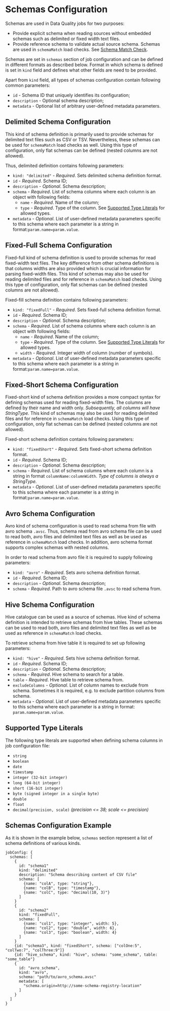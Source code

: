 # Schemas Configuration

Schemas are used in Data Quality jobs for two purposes:

* Provide explicit schema when reading sources without embedded schemas such as delimited or fixed width text files.
* Provide reference schema to validate actual source schema. Schemas are used in `schemaMatch` load checks.
  See [Schema Match Check](05-LoadChecks.md#schema-match-check).

Schemas are set in `schemas` section of job configuration and can be defined in different formats as described below.
Format in which schema is defined is set in `kind` field and defines what other fields are need to be provided.

Apart from `kind` field, all types of schemas configuration contain following common parameters:

* `id` - Schema ID that uniquely identifies its configuration;
* `description` - Optional schema description;
* `metadata` - Optional list of arbitrary user-defined metadata parameters.

## Delimited Schema Configuration

This kind of schema definition is primarily used to provide schemas for delimited text files such as CSV or TSV.
Nevertheless, these schemas can be used for `schemaMatch` load checks as well. Using this type of configuration, 
only flat schemas can be defined (nested columns are not allowed).

Thus, delimited definition contains following parameters:

* `kind: "delimited"` - *Required*. Sets delimited schema definition format.
* `id` - *Required*. Schema ID;
* `description` - *Optional*. Schema description;
* `schema` - *Required*. List of schema columns where each column is an object with following fields:
    * `name` - *Required*. Name of the column;
    * `type` - *Required*. Type of the column. See [Supported Type Literals](#supported-type-literals) for allowed types.
* `metadata` - *Optional*. List of user-defined metadata parameters specific to this schema where each parameter
  is a string in format:`param.name=param.value`.

## Fixed-Full Schema Configuration

Fixed-full kind of schema definition is used to provide schemas for read fixed-width text files. The key difference from
other schema definitions is that columns widths are also provided which is crucial information for parsing fixed-width
files. This kind of schemas may also be used for reading delimited files and for reference in `schemaMatch` load checks.
Using this type of configuration, only flat schemas can be defined (nested columns are not allowed).

Fixed-fill schema definition contains following parameters:

* `kind: "fixedFull"` - *Required*. Sets fixed-full schema definition format.
* `id` - *Required*. Schema ID;
* `description` - *Optional*. Schema description;
* `schema` - *Required*. List of schema columns where each column is an object with following fields:
    * `name` - *Required*. Name of the column;
    * `type` - *Required*. Type of the column. See [Supported Type Literals](#supported-type-literals) for allowed types.
    * `width` - *Required*. Integer width of column (number of symbols).
* `metadata` - *Optional*. List of user-defined metadata parameters specific to this schema where each parameter
  is a string in format:`param.name=param.value`.

## Fixed-Short Schema Configuration

Fixed-short kind of schema definition provides a more compact syntax for defining schemas used for reading fixed-width
files. The columns are defined by their name and width only. *Subsequently, all columns will have StringType.*
This kind of schemas may also be used for reading delimited files and for reference in `schemaMatch` load checks.
Using this type of configuration, only flat schemas can be defined (nested columns are not allowed).

Fixed-short schema definition contains following parameters:

* `kind: "fixedShort"` - *Required*. Sets fixed-short schema definition format.
* `id` - *Required*. Schema ID;
* `description` - *Optional*. Schema description;
* `schema` - *Required*. List of schema columns where each column is a string in format `columnName:columnWidth`.
  *Type of columns is always a StringType.*
* `metadata` - *Optional*. List of user-defined metadata parameters specific to this schema where each parameter
  is a string in format:`param.name=param.value`.

## Avro Schema Configuration

Avro kind of schema configuration is used to read schema from file with avro schema `.avsc`. Thus, schema read from 
avro schema file can be used to read both, avro files and delimited text files as well as be used as reference 
in `schemaMatch` load checks. In addition, avro schema format supports complex schemas with nested columns.

In order to read schema from avro file it is required to supply following parameters:

* `kind: "avro"` - *Required*. Sets avro schema definition format.
* `id` - *Required*. Schema ID;
* `description` - *Optional*. Schema description;
* `schema` - *Required*. Path to avro schema file `.avsc` to read schema from.

## Hive Schema Configuration

Hive catalogue can be used as a source of schemas. Hive kind of schema definition is intended to retrieve schemas from
hive tables. These schemas can be used to read both, avro files and delimited text files as well as be used as reference
in `schemaMatch` load checks.

To retrieve schema from hive table it is required to set up following parameters:

* `kind: "hive"` - *Required*. Sets hive schema definition format.
* `id` - *Required*. Schema ID;
* `description` - *Optional*. Schema description;
* `schema` - *Required*. Hive schema to search for a table.
* `table` - *Required*. Hive table to retrieve schema from.
* `excludeColumns` - *Optional*. List of column names to exclude from schema. Sometimes it is required, e.g.
  to exclude partition columns from schema.
* `metadata` - *Optional*. List of user-defined metadata parameters specific to this schema where each parameter
  is a string in format: `param.name=param.value`.

## Supported Type Literals

The following type literals are supported when defining schema columns in job configuration file:

* `string`
* `boolean`
* `date`
* `timestamp`
* `integer (32-bit integer)`
* `long (64-bit integer)`
* `short (16-bit integer)`
* `byte (signed integer in a single byte)`
* `double`
* `float`
* `decimal(precision, scale)` _(precision <= 38; scale <= precision)_

## Schemas Configuration Example

As it is shown in the example below, `schemas` section represent a list of schema definitions of various kinds.

```hocon
jobConfig: {
  schemas: [
    {
      id: "schema1"
      kind: "delimited"
      description: "Schema describing content of CSV file"
      schema: [
        {name: "colA", type: "string"},
        {name: "colB", type: "timestamp"},
        {name: "colC", type: "decimal(10, 3)"}
      ]
    }
    {
      id: "schema2"
      kind: "fixedFull",
      schema: [
        {name: "col1", type: "integer", width: 5},
        {name: "col2", type: "double", width: 6},
        {name: "col3", type: "boolean", width: 4}
      ]
    }
    {id: "schema3", kind: "fixedShort", schema: ["colOne:5", "colTwo:7", "colThree:9"]}
    {id: "hive_schema", kind: "hive", schema: "some_schema", table: "some_table"}
    {
      id: "avro_schema", 
      kind: "avro", 
      schema: "path/to/avro_schema.avsc"
      metadata: [
        "schema.origin=http://some-schema-registry-location"
      ]
    }
  ]
}
```